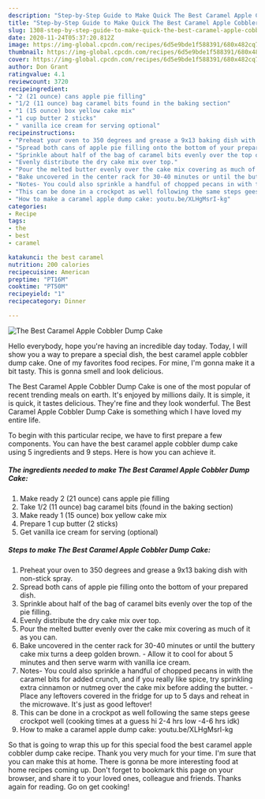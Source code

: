 ```yaml
---
description: "Step-by-Step Guide to Make Quick The Best Caramel Apple Cobbler Dump Cake"
title: "Step-by-Step Guide to Make Quick The Best Caramel Apple Cobbler Dump Cake"
slug: 1308-step-by-step-guide-to-make-quick-the-best-caramel-apple-cobbler-dump-cake
date: 2020-11-24T05:37:20.812Z
image: https://img-global.cpcdn.com/recipes/6d5e9bde1f588391/680x482cq70/the-best-caramel-apple-cobbler-dump-cake-recipe-main-photo.jpg
thumbnail: https://img-global.cpcdn.com/recipes/6d5e9bde1f588391/680x482cq70/the-best-caramel-apple-cobbler-dump-cake-recipe-main-photo.jpg
cover: https://img-global.cpcdn.com/recipes/6d5e9bde1f588391/680x482cq70/the-best-caramel-apple-cobbler-dump-cake-recipe-main-photo.jpg
author: Don Grant
ratingvalue: 4.1
reviewcount: 3720
recipeingredient:
- "2 (21 ounce) cans apple pie filling"
- "1/2 (11 ounce) bag caramel bits found in the baking section"
- "1 (15 ounce) box yellow cake mix"
- "1 cup butter 2 sticks"
- " vanilla ice cream for serving optional"
recipeinstructions:
- "Preheat your oven to 350 degrees and grease a 9x13 baking dish with non-stick spray."
- "Spread both cans of apple pie filling onto the bottom of your prepared dish."
- "Sprinkle about half of the bag of caramel bits evenly over the top of the pie filling."
- "Evenly distribute the dry cake mix over top."
- "Pour the melted butter evenly over the cake mix covering as much of it as you can."
- "Bake uncovered in the center rack for 30-40 minutes or until the buttery cake mix turns a deep golden brown. Allow it to cool for about 5 minutes and then serve warm with vanilla ice cream."
- "Notes- You could also sprinkle a handful of chopped pecans in with the caramel bits for added crunch, and if you really like spice, try sprinkling extra cinnamon or nutmeg over the cake mix before adding the butter. Place any leftovers covered in the fridge for up to 5 days and reheat in the microwave. It&#39;s just as good leftover!"
- "This can be done in a crockpot as well following the same steps geese crockpot well (cooking times at a guess hi 2-4 hrs low -4-6 hrs idk)"
- "How to make a caramel apple dump cake: youtu.be/XLHgMsrI-kg"
categories:
- Recipe
tags:
- the
- best
- caramel

katakunci: the best caramel 
nutrition: 200 calories
recipecuisine: American
preptime: "PT16M"
cooktime: "PT50M"
recipeyield: "1"
recipecategory: Dinner

---
```



![The Best Caramel Apple Cobbler Dump Cake](https://img-global.cpcdn.com/recipes/6d5e9bde1f588391/680x482cq70/the-best-caramel-apple-cobbler-dump-cake-recipe-main-photo.jpg)

Hello everybody, hope you're having an incredible day today. Today, I will show you a way to prepare a special dish, the best caramel apple cobbler dump cake. One of my favorites food recipes. For mine, I'm gonna make it a bit tasty. This is gonna smell and look delicious.



The Best Caramel Apple Cobbler Dump Cake is one of the most popular of recent trending meals on earth. It's enjoyed by millions daily. It is simple, it is quick, it tastes delicious. They're fine and they look wonderful. The Best Caramel Apple Cobbler Dump Cake is something which I have loved my entire life.


To begin with this particular recipe, we have to first prepare a few components. You can have the best caramel apple cobbler dump cake using 5 ingredients and 9 steps. Here is how you can achieve it.

<!--inarticleads1-->

##### The ingredients needed to make The Best Caramel Apple Cobbler Dump Cake:

1. Make ready 2 (21 ounce) cans apple pie filling
1. Take 1/2 (11 ounce) bag caramel bits (found in the baking section)
1. Make ready 1 (15 ounce) box yellow cake mix
1. Prepare 1 cup butter (2 sticks)
1. Get  vanilla ice cream for serving (optional)




<!--inarticleads2-->

##### Steps to make The Best Caramel Apple Cobbler Dump Cake:

1. Preheat your oven to 350 degrees and grease a 9x13 baking dish with non-stick spray.
1. Spread both cans of apple pie filling onto the bottom of your prepared dish.
1. Sprinkle about half of the bag of caramel bits evenly over the top of the pie filling.
1. Evenly distribute the dry cake mix over top.
1. Pour the melted butter evenly over the cake mix covering as much of it as you can.
1. Bake uncovered in the center rack for 30-40 minutes or until the buttery cake mix turns a deep golden brown. - Allow it to cool for about 5 minutes and then serve warm with vanilla ice cream.
1. Notes- You could also sprinkle a handful of chopped pecans in with the caramel bits for added crunch, and if you really like spice, try sprinkling extra cinnamon or nutmeg over the cake mix before adding the butter. - Place any leftovers covered in the fridge for up to 5 days and reheat in the microwave. It&#39;s just as good leftover!
1. This can be done in a crockpot as well following the same steps geese crockpot well (cooking times at a guess hi 2-4 hrs low -4-6 hrs idk)
1. How to make a caramel apple dump cake: youtu.be/XLHgMsrI-kg




So that is going to wrap this up for this special food the best caramel apple cobbler dump cake recipe. Thank you very much for your time. I'm sure that you can make this at home. There is gonna be more interesting food at home recipes coming up. Don't forget to bookmark this page on your browser, and share it to your loved ones, colleague and friends. Thanks again for reading. Go on get cooking!
